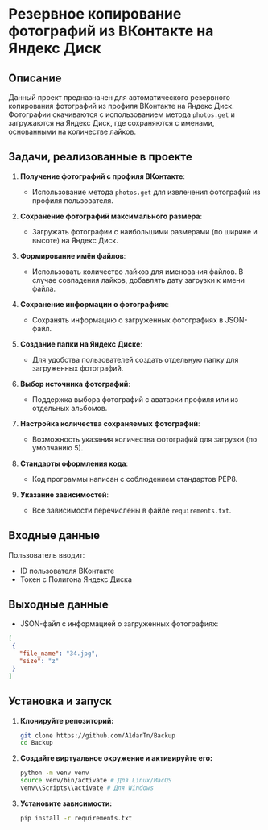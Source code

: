 # Резервное копирование фотографий из ВКонтакте на Яндекс Диск

## Описание

Данный проект предназначен для автоматического резервного копирования фотографий из профиля ВКонтакте на Яндекс Диск. Фотографии скачиваются с использованием метода `photos.get` и загружаются на Яндекс Диск, где сохраняются с именами, основанными на количестве лайков.

## Задачи, реализованные в проекте

1. **Получение фотографий с профиля ВКонтакте**:
   - Использование метода `photos.get` для извлечения фотографий из профиля пользователя.

2. **Сохранение фотографий максимального размера**:
   - Загружать фотографии с наибольшими размерами (по ширине и высоте) на Яндекс Диск.

3. **Формирование имён файлов**:
   - Использовать количество лайков для именования файлов. В случае совпадения лайков, добавлять дату загрузки к имени файла.

4. **Сохранение информации о фотографиях**:
   - Сохранять информацию о загруженных фотографиях в JSON-файл.

5. **Создание папки на Яндекс Диске**:
   - Для удобства пользователей создать отдельную папку для загруженных фотографий.

6. **Выбор источника фотографий**:
   - Поддержка выбора фотографий с аватарки профиля или из отдельных альбомов.

7. **Настройка количества сохраняемых фотографий**:
   - Возможность указания количества фотографий для загрузки (по умолчанию 5).

8. **Стандарты оформления кода**:
   - Код программы написан с соблюдением стандартов PEP8.

9. **Указание зависимостей**:
   - Все зависимости перечислены в файле `requirements.txt`.

## Входные данные

Пользователь вводит:
- ID пользователя ВКонтакте
- Токен с Полигона Яндекс Диска

## Выходные данные

- JSON-файл с информацией о загруженных фотографиях:
```json
[
 {
   "file_name": "34.jpg",
   "size": "z"
 }
]
```

## Установка и запуск

1. **Клонируйте репозиторий:**
    ```bash
    git clone https://github.com/A1darTn/Backup
    cd Backup
    ```

2. **Создайте виртуальное окружение и активируйте его:**
    ```bash
    python -m venv venv
    source venv/bin/activate # Для Linux/MacOS
    venv\\Scripts\\activate # Для Windows
    ```

3. **Установите зависимости:**
    ```bash
    pip install -r requirements.txt
    ```
